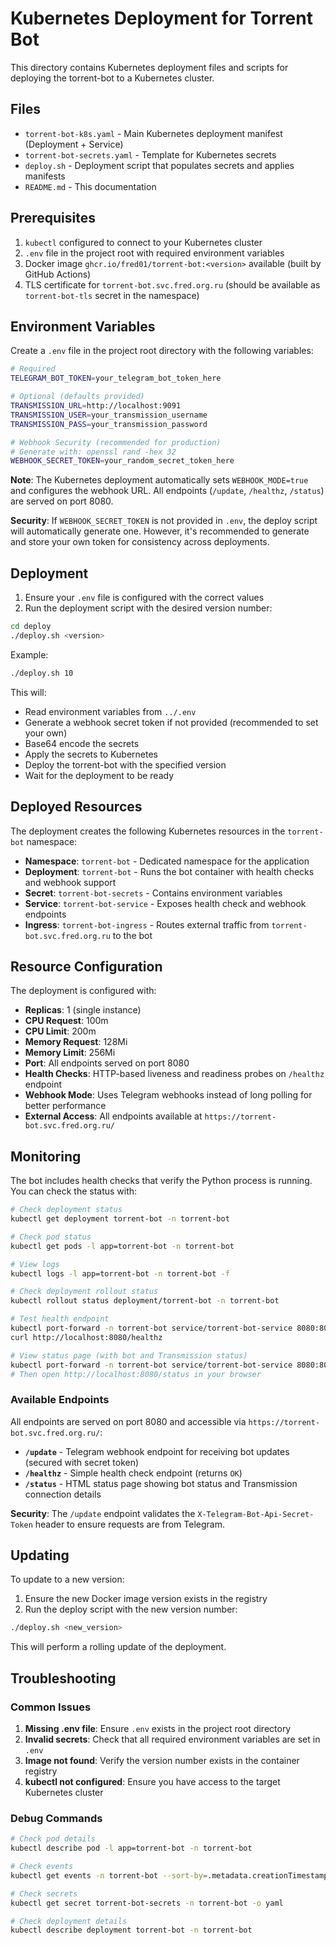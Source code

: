 # Kubernetes Deployment for Torrent Bot

This directory contains Kubernetes deployment files and scripts for deploying the torrent-bot to a Kubernetes cluster.

## Files

- `torrent-bot-k8s.yaml` - Main Kubernetes deployment manifest (Deployment + Service)
- `torrent-bot-secrets.yaml` - Template for Kubernetes secrets
- `deploy.sh` - Deployment script that populates secrets and applies manifests
- `README.md` - This documentation

## Prerequisites

1. `kubectl` configured to connect to your Kubernetes cluster
2. `.env` file in the project root with required environment variables
3. Docker image `ghcr.io/fred01/torrent-bot:<version>` available (built by GitHub Actions)
4. TLS certificate for `torrent-bot.svc.fred.org.ru` (should be available as `torrent-bot-tls` secret in the namespace)

## Environment Variables

Create a `.env` file in the project root directory with the following variables:

```bash
# Required
TELEGRAM_BOT_TOKEN=your_telegram_bot_token_here

# Optional (defaults provided)
TRANSMISSION_URL=http://localhost:9091
TRANSMISSION_USER=your_transmission_username
TRANSMISSION_PASS=your_transmission_password

# Webhook Security (recommended for production)
# Generate with: openssl rand -hex 32
WEBHOOK_SECRET_TOKEN=your_random_secret_token_here
```

**Note**: The Kubernetes deployment automatically sets `WEBHOOK_MODE=true` and configures the webhook URL. All endpoints (`/update`, `/healthz`, `/status`) are served on port 8080.

**Security**: If `WEBHOOK_SECRET_TOKEN` is not provided in `.env`, the deploy script will automatically generate one. However, it's recommended to generate and store your own token for consistency across deployments.

## Deployment

1. Ensure your `.env` file is configured with the correct values
2. Run the deployment script with the desired version number:

```bash
cd deploy
./deploy.sh <version>
```

Example:
```bash
./deploy.sh 10
```

This will:
- Read environment variables from `../.env`
- Generate a webhook secret token if not provided (recommended to set your own)
- Base64 encode the secrets
- Apply the secrets to Kubernetes
- Deploy the torrent-bot with the specified version
- Wait for the deployment to be ready

## Deployed Resources

The deployment creates the following Kubernetes resources in the `torrent-bot` namespace:

- **Namespace**: `torrent-bot` - Dedicated namespace for the application
- **Deployment**: `torrent-bot` - Runs the bot container with health checks and webhook support
- **Secret**: `torrent-bot-secrets` - Contains environment variables
- **Service**: `torrent-bot-service` - Exposes health check and webhook endpoints
- **Ingress**: `torrent-bot-ingress` - Routes external traffic from `torrent-bot.svc.fred.org.ru` to the bot

## Resource Configuration

The deployment is configured with:
- **Replicas**: 1 (single instance)
- **CPU Request**: 100m
- **CPU Limit**: 200m
- **Memory Request**: 128Mi
- **Memory Limit**: 256Mi
- **Port**: All endpoints served on port 8080
- **Health Checks**: HTTP-based liveness and readiness probes on `/healthz` endpoint
- **Webhook Mode**: Uses Telegram webhooks instead of long polling for better performance
- **External Access**: All endpoints available at `https://torrent-bot.svc.fred.org.ru/`

## Monitoring

The bot includes health checks that verify the Python process is running. You can check the status with:

```bash
# Check deployment status  
kubectl get deployment torrent-bot -n torrent-bot

# Check pod status
kubectl get pods -l app=torrent-bot -n torrent-bot

# View logs
kubectl logs -l app=torrent-bot -n torrent-bot -f

# Check deployment rollout status
kubectl rollout status deployment/torrent-bot -n torrent-bot

# Test health endpoint
kubectl port-forward -n torrent-bot service/torrent-bot-service 8080:8080 &
curl http://localhost:8080/healthz

# View status page (with bot and Transmission status)
kubectl port-forward -n torrent-bot service/torrent-bot-service 8080:8080 &
# Then open http://localhost:8080/status in your browser
```

### Available Endpoints

All endpoints are served on port 8080 and accessible via `https://torrent-bot.svc.fred.org.ru/`:

- **`/update`** - Telegram webhook endpoint for receiving bot updates (secured with secret token)
- **`/healthz`** - Simple health check endpoint (returns `OK`)
- **`/status`** - HTML status page showing bot status and Transmission connection details

**Security**: The `/update` endpoint validates the `X-Telegram-Bot-Api-Secret-Token` header to ensure requests are from Telegram.

## Updating

To update to a new version:

1. Ensure the new Docker image version exists in the registry
2. Run the deploy script with the new version number:

```bash
./deploy.sh <new_version>
```

This will perform a rolling update of the deployment.

## Troubleshooting

### Common Issues

1. **Missing .env file**: Ensure `.env` exists in the project root directory
2. **Invalid secrets**: Check that all required environment variables are set in `.env`
3. **Image not found**: Verify the version number exists in the container registry
4. **kubectl not configured**: Ensure you have access to the target Kubernetes cluster

### Debug Commands

```bash
# Check pod details
kubectl describe pod -l app=torrent-bot -n torrent-bot

# Check events
kubectl get events -n torrent-bot --sort-by=.metadata.creationTimestamp

# Check secrets
kubectl get secret torrent-bot-secrets -n torrent-bot -o yaml

# Check deployment details
kubectl describe deployment torrent-bot -n torrent-bot
```